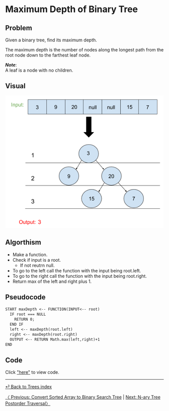 # Maximum Depth of Binary Tree
## Problem
Given a binary tree, find its maximum depth.

The maximum depth is the number of nodes along the longest path from the root node down to the farthest leaf node.

*__Note__*:<br> A leaf is a node with no children.

## Visual
![max depth](maxdepth.png)
## Algorthism 
* Make a function.
* Check if input is a root.
  * If not reutrn null.
* To go to the left call the function with the input being root.left.
* To go to the right call the function with the input being root.right.
* Return max of the left and right plus 1.

## Pseudocode
```
START maxDepth <-- FUNCTION(INPUT<-- root)
  IF root === NULL
    RETURN 0;
  END IF
  left <-- maxDepth(root.left)
  right <-- maxDepth(root.right)
  OUTPUT <-- RETURN Math.max(left,right)+1
END
```

## Code
Click ["here"](maxDepth.js) to view code.

<hr>

[ ⏎ Back to Trees index ](../README.md) 

[〈 Previous: Convert Sorted Array to Binary Search Tree](../arrayToBST/README.md) | [Next: N-ary Tree Postorder Traversal〉](../postOrder/README.md)
